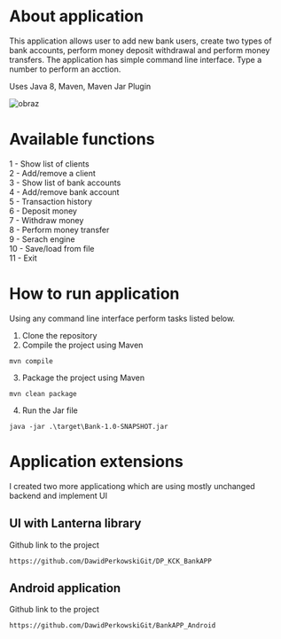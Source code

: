 # About application

This application allows user to add new bank users, create two types of bank accounts, perform money deposit withdrawal and perform money transfers. The application has simple command line interface. Type a number to perform an acction.

Uses Java 8, Maven, Maven Jar Plugin

![obraz](https://user-images.githubusercontent.com/87314459/203964323-9712c9ea-7e7f-4a30-84f2-682a7d745aba.png)

# Available functions

1 - Show list of clients  
2 - Add/remove a client  
3 - Show list of bank accounts  
4 - Add/remove bank account  
5 - Transaction history  
6 - Deposit money  
7 - Withdraw money  
8 - Perform money transfer  
9 - Serach engine  
10 - Save/load from file  
11 - Exit  

# How to run application

Using any command line interface perform tasks listed below.

1. Clone the repository  
2. Compile the project using Maven  
```
mvn compile
```
3. Package the project using Maven  
```
mvn clean package
```
4. Run the Jar file  
```
java -jar .\target\Bank-1.0-SNAPSHOT.jar
```

# Application extensions

I created two more applicationg which are using mostly unchanged backend and implement UI

## UI with Lanterna library

Github link to the project
```
https://github.com/DawidPerkowskiGit/DP_KCK_BankAPP
```

## Android application

Github link to the project
```
https://github.com/DawidPerkowskiGit/BankAPP_Android
```
